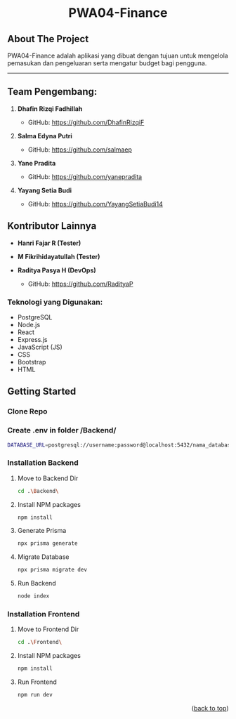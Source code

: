 <div align="center">
  <h1 align="center"> PWA04-Finance </h1>
</div>

<!-- ABOUT THE PROJECT -->
## About The Project
PWA04-Finance adalah aplikasi yang dibuat dengan tujuan untuk mengelola pemasukan dan pengeluaran serta mengatur budget bagi pengguna.

<hr/>

## Team Pengembang:

1. **Dhafin Rizqi Fadhillah**
   - GitHub: https://github.com/DhafinRizqiF

2. **Salma Edyna Putri**

   - GitHub: https://github.com/salmaep

3. **Yane Pradita**
   - GitHub: https://github.com/yanepradita

4. **Yayang Setia Budi**
   - GitHub: https://github.com/YayangSetiaBudi14
  
## Kontributor Lainnya

- **Hanri Fajar R (Tester)**
- **M Fikrihidayatullah (Tester)**

- **Raditya Pasya H (DevOps)**
  - GitHub: https://github.com/RadityaP

### Teknologi yang Digunakan:

- PostgreSQL
- Node.js
- React
- Express.js
- JavaScript (JS)
- CSS
- Bootstrap
- HTML

<!-- GETTING STARTED -->
## Getting Started
### Clone Repo
### Create .env in folder /Backend/
  ```sh
  DATABASE_URL=postgresql://username:password@localhost:5432/nama_database?schema=public
  ```

### Installation Backend
1. Move to Backend Dir
   ```sh
   cd .\Backend\
   ```
2. Install NPM packages
   ```sh
   npm install
   ```
3. Generate Prisma
   ```sh
   npx prisma generate
   ```
4. Migrate Database
      ```sh
   npx prisma migrate dev 
   ```
5. Run Backend
   ```sh
   node index
   ```
   

### Installation Frontend
1. Move to Frontend Dir
   ```sh
   cd .\Frontend\
   ```
2. Install NPM packages
   ```sh
   npm install
   ```
3. Run Frontend
   ```sh
   npm run dev
   ```

<p align="right">(<a href="#readme-top">back to top</a>)</p>





